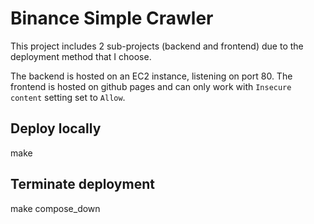 # Binance Simple Crawler

This project includes 2 sub-projects (backend and frontend) due to the deployment method that I choose.

The backend is hosted on an EC2 instance, listening on port 80.
The frontend is hosted on github pages and can only work with `Insecure content` setting set to `Allow`.

## Deploy locally

make

## Terminate deployment

make compose_down